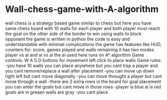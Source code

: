 # Wall-chess-game-with-A-algorithm
wall chess is a strategy based game similar to chess but here you have same chess board with 10 walls for each player and both player must reach the goal on the other side of the border to win using walls to block opponent the game is written in python the code is easy and understandable with minimal complications the game has features like HUD, counters for: score, games played and walls remaining it has two modes player vs ai and ai vs ai the ai used here runs on A* algorithm 
Game controls: W A S D buttons for movement left click to place walls
Game rules: -you have 10 walls you can place anywhere but you cant trap a player and you cant remove/replace a wall after placement 
-you can move up down right left but cant move diagonally 
-you can move throught a player but cant move through a wall 
-there are 2 extra rows in the board for goal placement you can enter the goals but cant move in those rows 
-player is blue ai is red goals are in greaan walls are gray
-you cant place
